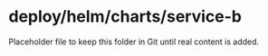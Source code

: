 ﻿# deploy/helm/charts/service-b

Placeholder file to keep this folder in Git until real content is added.
